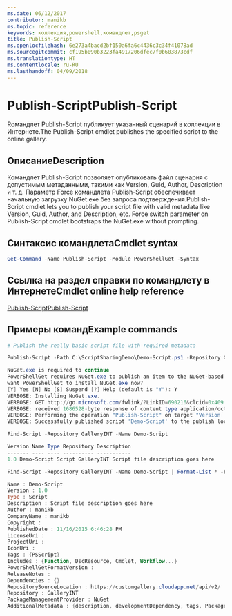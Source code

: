 ```yaml
---
ms.date: 06/12/2017
contributor: manikb
ms.topic: reference
keywords: коллекция,powershell,командлет,psget
title: Publish-Script
ms.openlocfilehash: 6e273a4bacd2bf150a6fa6c4436c3c34f41078ad
ms.sourcegitcommit: cf195b090b3223fa4917206dfec7f0b603873cdf
ms.translationtype: HT
ms.contentlocale: ru-RU
ms.lasthandoff: 04/09/2018
---
```

# <a name="publish-script"></a><span data-ttu-id="60593-103">Publish-Script</span><span class="sxs-lookup"><span data-stu-id="60593-103">Publish-Script</span></span>

<span data-ttu-id="60593-104">Rомандлет Publish-Script публикует указанный сценарий в коллекции в Интернете.</span><span class="sxs-lookup"><span data-stu-id="60593-104">The Publish-Script cmdlet publishes the specified script to the online gallery.</span></span>

## <a name="description"></a><span data-ttu-id="60593-105">Описание</span><span class="sxs-lookup"><span data-stu-id="60593-105">Description</span></span>

<span data-ttu-id="60593-106">Командлет Publish-Script позволяет опубликовать файл сценария с допустимым метаданными, такими как Version, Guid, Author, Description и т. д. Параметр Force командлета Publish-Script обеспечивает начальную загрузку NuGet.exe без запроса подтверждения.</span><span class="sxs-lookup"><span data-stu-id="60593-106">Publish-Script cmdlet lets you to publish your script file with valid metadata like Version, Guid, Author, and Description, etc. Force switch parameter on Publish-Script cmdlet bootstraps the NuGet.exe without prompting.</span></span>

## <a name="cmdlet-syntax"></a><span data-ttu-id="60593-107">Синтаксис командлета</span><span class="sxs-lookup"><span data-stu-id="60593-107">Cmdlet syntax</span></span>

```powershell
Get-Command -Name Publish-Script -Module PowerShellGet -Syntax
```

## <a name="cmdlet-online-help-reference"></a><span data-ttu-id="60593-108">Ссылка на раздел справки по командлету в Интернете</span><span class="sxs-lookup"><span data-stu-id="60593-108">Cmdlet online help reference</span></span>

[<span data-ttu-id="60593-109">Publish-Script</span><span class="sxs-lookup"><span data-stu-id="60593-109">Publish-Script</span></span>](http://go.microsoft.com/fwlink/?LinkId=619788)

## <a name="example-commands"></a><span data-ttu-id="60593-110">Примеры команд</span><span class="sxs-lookup"><span data-stu-id="60593-110">Example commands</span></span>

```powershell
# Publish the really basic script file with required metadata

Publish-Script -Path C:\ScriptSharingDemo\Demo-Script.ps1 -Repository GalleryINT -NuGetApiKey cad91af7-a49c-4026-9570-a4c16564e785 -Verbose

NuGet.exe is required to continue
PowerShellGet requires NuGet.exe to publish an item to the NuGet-based repositories. NuGet.exe must be available under one of the paths specified in PATH environment variable value. Do you
want PowerShellGet to install NuGet.exe now?
[Y] Yes [N] No [S] Suspend [?] Help (default is "Y"): Y
VERBOSE: Installing NuGet.exe.
VERBOSE: GET http://go.microsoft.com/fwlink/?LinkID=690216&clcid=0x409 with 0-byte payload
VERBOSE: received 1686528-byte response of content type application/octet-stream
VERBOSE: Performing the operation "Publish-Script" on target "Version '1.0' of script 'Demo-Script'".
VERBOSE: Successfully published script 'Demo-Script' to the publish location 'https://customgallery.cloudapp.net/api/v2/package/'. Please allow few minutes for 'Demo-Script' to show up in the search results.

Find-Script -Repository GalleryINT -Name Demo-Script

Version Name Type Repository Description
------- ---- ---- ---------- -----------
1.0 Demo-Script Script GalleryINT Script file description goes here

Find-Script -Repository GalleryINT -Name Demo-Script | Format-List * -Force

Name : Demo-Script
Version : 1.0
Type : Script
Description : Script file description goes here
Author : manikb
CompanyName : manikb
Copyright :
PublishedDate : 11/16/2015 6:46:28 PM
LicenseUri :
ProjectUri :
IconUri :
Tags : {PSScript}
Includes : {Function, DscResource, Cmdlet, Workflow...}
PowerShellGetFormatVersion :
ReleaseNotes :
Dependencies : {}
RepositorySourceLocation : https://customgallery.cloudapp.net/api/v2/
Repository : GalleryINT
PackageManagementProvider : NuGet
AdditionalMetadata : {description, developmentDependency, tags, PackageManagementProvider...}

```